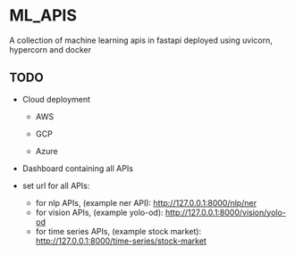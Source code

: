 # ML_APIS
A collection of machine learning apis in fastapi deployed using uvicorn, hypercorn and docker

## TODO

- Cloud deployment

  - AWS
  
  - GCP
  
  - Azure
  
- Dashboard containing all APIs

- set url for all APIs:
  - for nlp APIs, (example ner API):
      http://127.0.0.1:8000/nlp/ner
  - for vision APIs, (example yolo-od):
      http://127.0.0.1:8000/vision/yolo-od
  - for time series APIs, (example stock market):
      http://127.0.0.1:8000/time-series/stock-market
